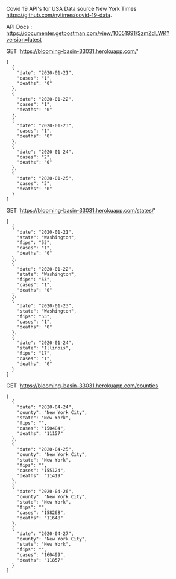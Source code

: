 Covid 19 API's for USA
Data source New York Times https://github.com/nytimes/covid-19-data.

API Docs : https://documenter.getpostman.com/view/10051991/SzmZdLWK?version=latest

 GET 'https://blooming-basin-33031.herokuapp.com/'

```
[
  {
    "date": "2020-01-21",
    "cases": "1",
    "deaths": "0"
  },
  {
    "date": "2020-01-22",
    "cases": "1",
    "deaths": "0"
  },
  {
    "date": "2020-01-23",
    "cases": "1",
    "deaths": "0"
  },
  {
    "date": "2020-01-24",
    "cases": "2",
    "deaths": "0"
  },
  {
    "date": "2020-01-25",
    "cases": "3",
    "deaths": "0"
  }
]
```

 GET 'https://blooming-basin-33031.herokuapp.com/states/'
```
[
  {
    "date": "2020-01-21",
    "state": "Washington",
    "fips": "53",
    "cases": "1",
    "deaths": "0"
  },
  {
    "date": "2020-01-22",
    "state": "Washington",
    "fips": "53",
    "cases": "1",
    "deaths": "0"
  },
  {
    "date": "2020-01-23",
    "state": "Washington",
    "fips": "53",
    "cases": "1",
    "deaths": "0"
  },
  {
    "date": "2020-01-24",
    "state": "Illinois",
    "fips": "17",
    "cases": "1",
    "deaths": "0"
  }
]
 ```
 
GET 'https://blooming-basin-33031.herokuapp.com/counties

```
[
  {
    "date": "2020-04-24",
    "county": "New York City",
    "state": "New York",
    "fips": "",
    "cases": "150484",
    "deaths": "11157"
  },
  {
    "date": "2020-04-25",
    "county": "New York City",
    "state": "New York",
    "fips": "",
    "cases": "155124",
    "deaths": "11419"
  },
  {
    "date": "2020-04-26",
    "county": "New York City",
    "state": "New York",
    "fips": "",
    "cases": "158268",
    "deaths": "11648"
  },
  {
    "date": "2020-04-27",
    "county": "New York City",
    "state": "New York",
    "fips": "",
    "cases": "160499",
    "deaths": "11857"
  }
]
```
